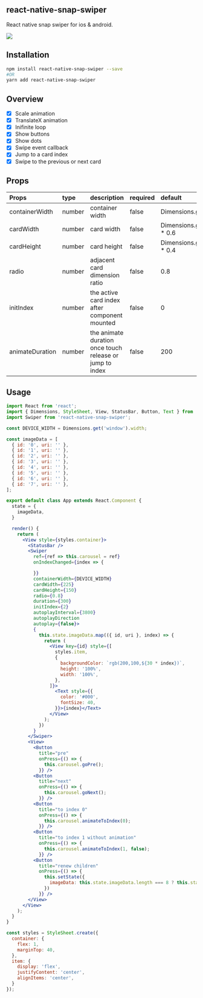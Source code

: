 ## react-native-snap-swiper

React native snap swiper for ios & android.

![](https://github.com/jys125773/reactNativeSnapSwiper/blob/master/swiper.gif)

## Installation

```bash
npm install react-native-snap-swiper --save
#OR
yarn add react-native-snap-swiper
```


## Overview

- [x] Scale animation
- [x] TranslateX animation 
- [x] Inifinite loop
- [x] Show buttons
- [x] Show dots
- [x] Swipe event callback
- [x] Jump to a card index 
- [x] Swipe to the previous or next card

## Props

| Props    | type   | description                                                                                             | required | default                          |
|:----------|:--------|:---------------------------------------------------------------------------------------------------------|:----------------------------------|:------------|
| containerWidth | number | container width | false | Dimensions.get('window').width |
| cardWidth | number | card width | false | Dimensions.get('window').width * 0.6 |
| cardHeight | number | card height | false | Dimensions.get('window').width * 0.4 |
| radio | number | adjacent card dimension ratio | false | 0.8 |
| initIndex | number | the active card index after component mounted | false | 0 |
| animateDuration | number | the animate duration once touch release or jump to index | false | 200 |

## Usage

```jsx
import React from 'react';
import { Dimensions, StyleSheet, View, StatusBar, Button, Text } from 'react-native';
import Swiper from 'react-native-snap-swiper';

const DEVICE_WIDTH = Dimensions.get('window').width;

const imageData = [
  { id: '0', uri: '' },
  { id: '1', uri: '' },
  { id: '2', uri: '' },
  { id: '3', uri: '' },
  { id: '4', uri: '' },
  { id: '5', uri: '' },
  { id: '6', uri: '' },
  { id: '7', uri: '' },
];

export default class App extends React.Component {
  state = {
    imageData,
  }

  render() {
    return (
      <View style={styles.container}>
        <StatusBar />
        <Swiper
          ref={ref => this.carousel = ref}
          onIndexChanged={index => {

          }}
          containerWidth={DEVICE_WIDTH}
          cardWidth={225}
          cardHeight={150}
          radio={0.8}
          duration={300}
          initIndex={2}
          autoplayInterval={3800}
          autoplayDirection
          autoplay={false}>
          {
            this.state.imageData.map(({ id, uri }, index) => {
              return (
                <View key={id} style={[
                  styles.item,
                  {
                    backgroundColor: `rgb(200,100,${30 * index})`,
                    height: '100%',
                    width: '100%',
                  },
                ]}>
                  <Text style={{
                    color: '#000',
                    fontSize: 40,
                  }}>{index}</Text>
                </View>
              );
            })
          }
        </Swiper>
        <View>
          <Button
            title="pre"
            onPress={() => {
              this.carousel.goPre();
            }} />
          <Button
            title="next"
            onPress={() => {
              this.carousel.goNext();
            }} />
          <Button
            title="to index 0"
            onPress={() => {
              this.carousel.animateToIndex(0);
            }} />
          <Button
            title="to index 1 without animation"
            onPress={() => {
              this.carousel.animateToIndex(1, false);
            }} />
          <Button
            title="renew children"
            onPress={() => {
              this.setState({
                imageData: this.state.imageData.length === 8 ? this.state.imageData.slice(0, 5) : imageData,
              })
            }} />
        </View>
      </View>
    );
  }
}

const styles = StyleSheet.create({
  container: {
    flex: 1,
    marginTop: 40,
  },
  item: {
    display: 'flex',
    justifyContent: 'center',
    alignItems: 'center',
  }
});

```
